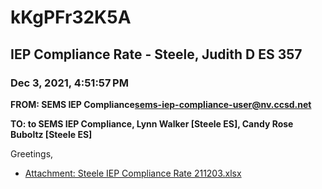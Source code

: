 # kKgPFr32K5A
## IEP Compliance Rate - Steele, Judith D ES 357
### Dec 3, 2021, 4:51:57 PM
**FROM: SEMS IEP Compliance<sems-iep-compliance-user@nv.ccsd.net>**

**TO: to SEMS IEP Compliance, Lynn Walker [Steele ES], Candy Rose Buboltz [Steele ES]**


Greetings,  





* [Attachment: Steele IEP Compliance Rate 211203.xlsx](kKgPFr32K5A-attachment-1.xlsx)

